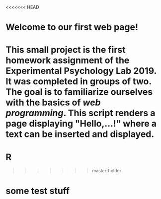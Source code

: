 <<<<<<< HEAD
# Welcome to our first web page!
This small project is the first homework assignment of the Experimental Psychology Lab 2019. It was completed in groups of two. The goal is to familiarize ourselves with the basics of _web programming_. This script renders a page displaying "Hello,...!" where a text can be inserted and displayed.
=======
# R
>>>>>>> master-holder

# some test stuff
